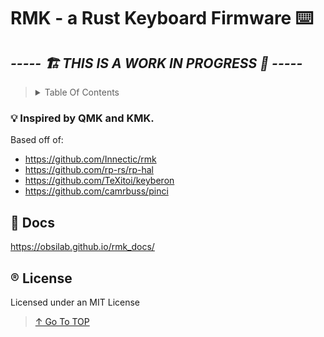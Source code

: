 # RMK - a Rust Keyboard Firmware ⌨️
## _**----- 🏗️ THIS IS A WORK IN PROGRESS 🚧 -----**_

> <details>
>   <summary>Table Of Contents</summary>
>
>   - [test](#test)
>     * [ye](#ye)
>   - [📖 Docs](#-docs)
>   - [®️ License](#%EF%B8%8F-license)
  
> </details>

### 💡 Inspired by QMK and KMK.

Based off of:
- https://github.com/Innectic/rmk
- https://github.com/rp-rs/rp-hal
- https://github.com/TeXitoi/keyberon
- https://github.com/camrbuss/pinci

## 📖 Docs
https://obsilab.github.io/rmk_docs/

## ®️ License
Licensed under an MIT License

> [↑ Go To TOP](#TOP)
